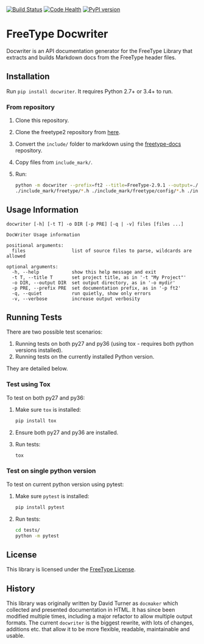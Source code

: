[![Build Status](https://travis-ci.org/freetype/docwriter.svg?branch=master)](https://travis-ci.org/freetype/docwriter)
[![Code Health](https://landscape.io/github/freetype/docwriter/master/landscape.svg?style=flat)](https://landscape.io/github/freetype/docwriter/master)
[![PyPI version](https://badge.fury.io/py/docwriter.svg)](https://pypi.org/project/docwriter/)

# FreeType Docwriter

Docwriter is an API documentation generator for the FreeType Library that extracts and builds Markdown docs from the FreeType header files.

## Installation

Run `pip install docwriter`. It requires Python 2.7+ or 3.4+ to run.

### From repository
1.  Clone this repository.
2.  Clone the freetype2 repository from [here](http://git.savannah.gnu.org/cgit/freetype/freetype2.git/).
3.  Convert the `include/` folder to markdown using the
    [freetype-docs](https://github.com/nikramakrishnan/freetype-docs/tree/markdown) repository.
5.  Copy files from `include_mark/`.
6.  Run:

    ```bash
    python -m docwriter --prefix=ft2 --title=FreeType-2.9.1 --output=./docs/reference \
    ./include_mark/freetype/*.h ./include_mark/freetype/config/*.h ./include_mark/freetype/cache/*.h
    ```

## Usage Information

```
docwriter [-h] [-t T] -o DIR [-p PRE] [-q | -v] files [files ...]

DocWriter Usage information

positional arguments:
  files                 list of source files to parse, wildcards are allowed

optional arguments:
  -h, --help            show this help message and exit
  -t T, --title T       set project title, as in '-t "My Project"'
  -o DIR, --output DIR  set output directory, as in '-o mydir'
  -p PRE, --prefix PRE  set documentation prefix, as in '-p ft2'
  -q, --quiet           run quietly, show only errors
  -v, --verbose         increase output verbosity
```

## Running Tests

There are two possible test scenarios:

1. Running tests on both py27 and py36 (using tox - requires both python versions installed).
2. Running tests on the currently installed Python version.

They are detailed below.

### Test using Tox

To test on both py27 and py36:

1.  Make sure `tox` is installed:
    ```bash
    pip install tox
    ```

2.  Ensure both py27 and py36 are installed.

3.  Run tests:
    ```bash
    tox
    ```

### Test on single python version

To test on current python version using pytest:

1.  Make sure `pytest` is installed:
    ```bash
    pip install pytest
    ```

2.  Run tests:
    ```bash
    cd tests/
    python -m pytest
    ```

## License

This library is licensed under the [FreeType License](https://www.freetype.org/license.html).

## History

This library was originally written by David Turner as `docmaker` which collected and presented
documentation in HTML. It has since been modified multiple times, including a major refactor
to allow multiple output formats. The current `docwriter` is the biggest rewrite, with lots of
changes, additions etc. that allow it to be more flexible, readable, maintainable and usable.
